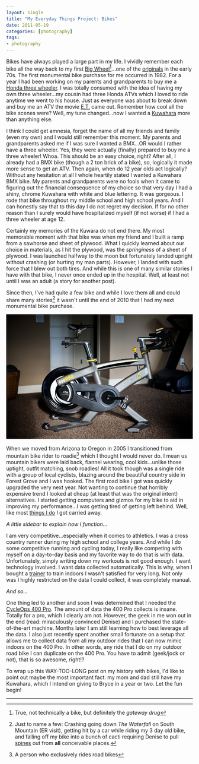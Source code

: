 ```yaml
---
layout: single
title: "My Everyday Things Project: Bikes"
date: 2011-05-19
categories: [photography]
tags:
- photography
---
```


Bikes have always played a large part in my life. I vividly remember each bike all the way back to my first [Big Wheel][bigwheel][^fn-1]...one of the [originals][] in the early 70s. The first monumental bike purchase for me occurred in 1982. For a year I had been working on my parents and grandparents to buy me a [Honda three wheeler][atv]. I was totally consumed with the idea of having my own three wheeler...my cousin had three Honda ATVs which I loved to ride anytime we went to his house. Just as everyone was about to break down and buy me an ATV the movie [E.T.][et] came out. Remember how cool all the bike scenes were? Well, my tune changed...now I wanted a [Kuwahara][bmx] more than anything else. 

I think I could get amnesia, forget the name of all my friends and family (even my own) and I would still remember this moment. My parents and grandparents asked me if I was sure I wanted a BMX...OR would I  rather have a three wheeler. Yes, they were actually (finally) prepared to buy me a three wheeler! Whoa. This should be an easy choice, right?  After all, I already had a BMX bike (though a 2 ton brick of a bike), so, logically it made more sense to get an ATV. Then again, when do 12 year olds act logically? Without any hesitation at all I whole heartily stated I wanted a Kuwahara BMX bike. My parents and grandparents were no fools when it came to figuring out the financial consequence of my choice so that very day I had a shiny, chrome Kuwahara with white and blue lettering. It was gorgeous. I rode that bike throughout my middle school and high school years. And I can honestly say that to this day I do not regret my decision. If for no other reason than I surely would have hospitalized myself (if not worse) if I had a three wheeler at age 12.

Certainly my memories of the Kuwara do not end there. My most memorable moment with that bike was when my friend and I built a ramp from a sawhorse and sheet of plywood. What I quickly learned about our choice in materials, as I hit the plywood, was the _springiness_ of a sheet of plywood. I was launched halfway to the moon but fortunately landed upright without crashing (or hurting my man parts). However, I landed with such force that I blew out both tires. And while this is one of many similar stories I have with that bike, I never once ended up in the hospital. Well, at least not until I was an adult (a story for another post). 

Since then, I've had quite a few bike and while I love them all and could share many stories[^fn-2] it wasn't until the end of 2010 that I had my next monumental bike purchase. 

![CycleOps 400 Pro Indoor Trainer](/uploads/2011/05/20110511-IMG_2380.jpg)

When we moved from Arizona to Oregon in 2005 I transitioned from mountain bike rider to roadie[^fn-3] which I thought I would never do. I mean us mountain bikers were laid back, flannel wearing, cool kids...unlike those uptight, outfit matching, snob roadies! All it took though was a single ride with a group of local cyclists, blazing around the beautiful country side in Forest Grove and I was hooked. The first road bike I got was quickly upgraded the very next year. Not wanting to continue that horribly expensive trend I looked at cheap (at least that was the original intent) alternatives. I started getting computers and gizmos for my bike to aid in improving my performance...I was getting tired of getting left behind. Well, like most [things I do][spro] I got carried away. 

_A little sidebar to explain how I function..._

I am very competitive...especially when it comes to athletics. I was a cross country runner during my high school and college years. And while I do some competitive running and cycling today, I really like competing with myself on a day-to-day basis and my favorite way to do that is with data. Unfortunately, simply writing down my workouts is not good enough. I want technology involved. I want data collected automatically. This is why, when I bought a [trainer][] to train indoors I wasn't satisfied for very long. Not only was I highly restricted on the data I could collect, it was completely manual.

_And so..._

One thing led to another and soon I was determined that I needed the [CycleOps 400 Pro][400pro]. The amount of data the 400 Pro collects is insane. Totally for a pro, which I clearly am not. However, the geek in me won out in the end (read: miraculously convinced Denise) and I purchased the state-of-the-art machine. Months later I am still learning how to best leverage all the data. I also just recently spent another small fortunate on a setup that allows me to collect data from all my outdoor rides that I can now mimic indoors on the 400 Pro. In other words, any ride that I do on my outdoor road bike I can duplicate on the 400 Pro. You have to admit (geek/jock or not), that is so awesome, right!? 

To wrap up this WAY-TOO-LONG post on my history with bikes, I'd like to point out maybe the most important fact: my mom and dad still have my Kuwahara, which I intend on giving to Bryce in a year or two. Let the fun begin!

---

[^fn-1]: True, not technically a bike, but definitely the _gateway drug_
[^fn-2]: Just to name a few: Crashing going down _The Waterfall_ on South Mountain (ER visit), getting hit by a car while riding my 3 day old bike, and falling off my bike into a bunch of cacti requiring Denise to pull [spines][] out from __all__ conceivable places. 
[^fn-3]: A person who exclusively rides road bikes

[bigwheel]: http://en.wikipedia.org/wiki/Big_Wheel "Big Wheel"
[originals]: http://www.originalbigwheel.com/ "Original Big Wheel"
[atv]: http://brndn.me/3wheeler "Honda Three Wheeler"
[et]: http://www.imdb.com/title/tt0083866/ "E.T.: The Extra-Terrestrial"
[bmx]: http://en.wikipedia.org/wiki/Kuwahara_(bicycle_company) "Kuwahara"
[spines]: http://en.wikipedia.org/wiki/Thorns,_spines,_and_prickles "Cactus hurt...real bad"
[400pro]: http://brndn.me/400pro "CycleOps 400 Pro Indoor Cycle"
[spro]: /2008/01/new-spro-gear-here/ "La Spaziale Mini Vivaldi II espresso machine"
[trainer]: http://www.rei.com/product/769753/kinetic-road-machine-fluid-bike-trainer "Kinetic Road Machine Fluid Bike Trainer"